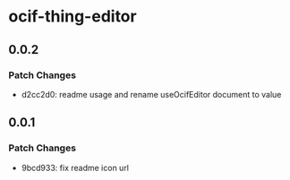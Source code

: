 # ocif-thing-editor

## 0.0.2

### Patch Changes

- d2cc2d0: readme usage and rename useOcifEditor document to value

## 0.0.1

### Patch Changes

- 9bcd933: fix readme icon url
